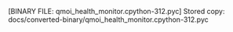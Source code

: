 [BINARY FILE: qmoi_health_monitor.cpython-312.pyc]
Stored copy: docs/converted-binary/qmoi_health_monitor.cpython-312.pyc

